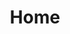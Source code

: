 ---
layout: homepage
title: Home
permalink: /
regenerate: true
hero: '/img/content/hero/iStock_9588642_LARGE_HeavyMachineryTransport.jpg'
---